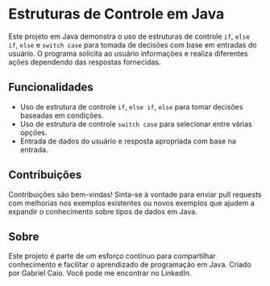 # Estruturas de Controle em Java

Este projeto em Java demonstra o uso de estruturas de controle `if`, `else if`, `else` e `switch case` para tomada de decisões com base em entradas do usuário. O programa solicita ao usuário informações e realiza diferentes ações dependendo das respostas fornecidas.

## Funcionalidades

- Uso de estrutura de controle `if`, `else if`, `else` para tomar decisões baseadas em condições.
- Uso de estrutura de controle `switch case` para selecionar entre várias opções.
- Entrada de dados do usuário e resposta apropriada com base na entrada.


## Contribuições

Contribuições são bem-vindas! Sinta-se à vontade para enviar pull requests com melhorias nos exemplos existentes ou novos exemplos que ajudem a expandir o conhecimento sobre tipos de dados em Java.

## Sobre

Este projeto é parte de um esforço contínuo para compartilhar conhecimento e facilitar o aprendizado de programação em Java. Criado por Gabriel Caio. Você pode me encontrar no LinkedIn.
